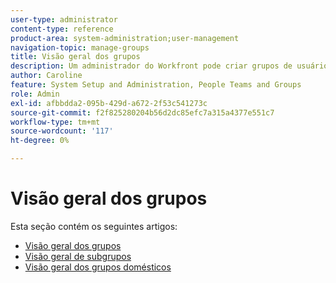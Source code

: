 ```yaml
---
user-type: administrator
content-type: reference
product-area: system-administration;user-management
navigation-topic: manage-groups
title: Visão geral dos grupos
description: Um administrador do Workfront pode criar grupos de usuários que coincidem com a estrutura departamental. Grupos são semelhantes, mas distintos, de equipes e empresas. O administrador do Workfront concede aos grupos o acesso às áreas do Workfront onde precisam trabalhar e se comunicar. Cada grupo pode, então, manter suas informações do Workfront, como usuários, modelos e formulários personalizados, além de projetos separados das de outros departamentos. Pelo menos um administrador de grupo é necessário para cada grupo. Os administradores de grupo podem usar a página Grupos para gerenciar seus grupos em um único local. É possível criar até 14 níveis de subgrupos em um grupo.
author: Caroline
feature: System Setup and Administration, People Teams and Groups
role: Admin
exl-id: afbbdda2-095b-429d-a672-2f53c541273c
source-git-commit: f2f825280204b56d2dc85efc7a315a4377e551c7
workflow-type: tm+mt
source-wordcount: '117'
ht-degree: 0%

---
```


# Visão geral dos grupos

Esta seção contém os seguintes artigos:

* [Visão geral dos grupos](../../../administration-and-setup/manage-groups/groups-overview/groups.md)
* [Visão geral de subgrupos](../../../administration-and-setup/manage-groups/groups-overview/subgroups.md)
* [Visão geral dos grupos domésticos](../../../administration-and-setup/manage-groups/groups-overview/home-groups.md)
